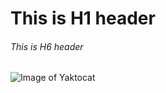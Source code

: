 # This is H1 header
###### This is H6 header

![Image of Yaktocat](https://octodex.github.com/images/yaktocat.png)
